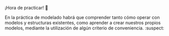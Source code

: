¡Hora de practicar! :muscle:

En la práctica de modelado habrá que comprender tanto cómo operar con modelos y estructuras existentes, como aprender a crear nuestros propios modelos, mediante la utilización de algún criterio de conveniencia. :suspect: